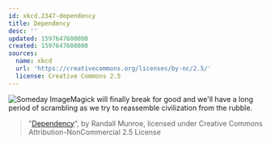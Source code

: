 ```yaml
---
id: xkcd.2347-dependency
title: Dependency
desc: ''
updated: 1597647600000
created: 1597647600000
sources:
  name: xkcd
  url: 'https://creativecommons.org/licenses/by-nc/2.5/'
  license: Creative Commons 2.5
---
```

![Someday ImageMagick will finally break for good and we'll have a long period of scrambling as we try to reassemble civilization from the rubble.](https://imgs.xkcd.com/comics/dependency.png)
> "[Dependency](https://xkcd.com/2347/)", by Randall Munroe, licensed under Creative Commons Attribution-NonCommercial 2.5 License
